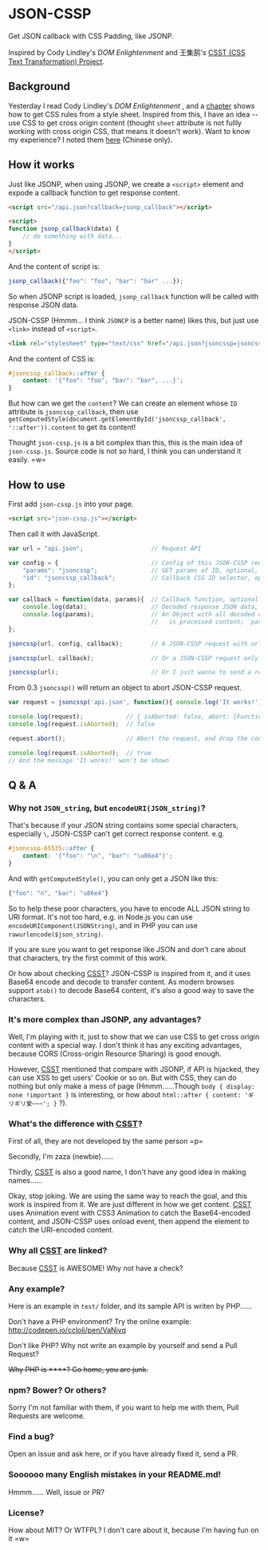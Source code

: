 JSON-CSSP
=======================

Get JSON callback with CSS Padding, like JSONP. 

Inspired by Cody Lindley's _DOM Enlightenment_ and 王集鹄's [CSST (CSS Text Transformation) Project](https://github.com/zswang/csst).


## Background

Yesterday I read Cody Lindley's _DOM Enlightenment_ , and a [chapter](http://www.domenlightenment.com/#9) shows how to get CSS rules from a style sheet. Inspired from this, I have an idea -- use CSS to get cross origin content (thought `sheet` attribute is not fullly working with cross origin CSS, that means it doesn't work). Want to know my experience? I noted them [here](http://ccloli.com/201605/get-cross-origin-data-with-css/) (Chinese only).


## How it works

Just like JSONP, when using JSONP, we create a `<script>` element and expode a callback function to get response content.

```html
<script src="/api.json?callback=jsonp_callback"></script>

<script>
function jsonp_callback(data) {
	// do something with data...
}
</script>
```

And the content of script is:
```js
jsonp_callback({"foo": "foo", "bar": "bar" ...});
```

So when JSONP script is loaded, `jsonp_callback` function will be called with response JSON data.

JSON-CSSP (Hmmm... I think `JSONCP` is a better name) likes this, but just use `<link>` instead of `<script>`.

```html
<link rel="stylesheet" type="text/css" href="/api.json?jsoncssp=jsoncssp_callback">
```

And the content of CSS is:
```css
#jsoncssp_callback::after {
	content: '{"foo": "foo", "bar": "bar", ...}';
}
```

But how can we get the `content`? We can create an element whose `ID` attribute is `jsoncssp_callback`, then use `getComputedStyle(document.getElementById('jsoncssp_callback', '::after')).content` to get its content!

Thought `json-cssp.js` is a bit complex than this, this is the main idea of `json-cssp.js`. Source code is not so hard, I think you can understand it easily. =w=


## How to use

First add `json-cssp.js` into your page.

```html
<script src="json-cssp.js"></script>
```

Then call it with JavaScript.

```js
var url = "api.json";					// Request API

var config = {							// Config of this JSON-CSSP request, optional
	"params": "jsoncssp";				// GET params of ID, optional, default: `jsoncssp`
	"id": "jsoncssp_callback";			// Callback CSS ID selector, optional, default: `jsoncssp-${count}`
};

var callback = function(data, params){	// Callback function, optional
	console.log(data);					// Decoded response JSON data, if can't be decode, it will be decoded string or raw response string
	console.log(params);				// An Object with all decoded content. `params.res` is raw content; `params.finalRes` 
										//   is processed content; `params.data` is decoded JSON, the same as `data`
};

jsoncssp(url, config, callback);		// A JSON-CSSP request with url, config and callback function

jsoncssp(url, callback);				// Or a JSON-CSSP request only with url and callback function

jsoncssp(url);							// Or I just wanna to send a request
```

From 0.3 `jsoncssp()` will return an object to abort JSON-CSSP request.

```js
var request = jsoncssp('api.json', function(){ console.log('It works!'); });

console.log(request);            // { isAborted: false, abort: [Function] }
console.log(request.isAborted);  // false

request.abort();                 // Abort the request, and drop the connection

console.log(request.isAborted);  // true
// And the message 'It works!' won't be shown
```


## Q & A

### Why not `JSON_string`, but `encodeURI(JSON_string)`?

That's because if your JSON string contains some special characters, especially `\`, JSON-CSSP can't get correct response content. e.g.

```css
#jsoncssp-65535::after {
	content: '{"foo": "\n", "bar": "\u86e4"}';
}
```

And with `getComputedStyle()`, you can only get a JSON like this:
```js
{"foo": "n", "bar": "u86e4"}
```

So to help these poor characters, you have to encode ALL JSON string to URI format. It's not too hard, e.g. in Node.js you can use `encodeURIComponent(JSONString)`, and in PHP you can use `rawurlencode($json_string)`.

If you are sure you want to get response like JSON and don't care about that characters, try the first commit of this work.

Or how about checking [CSST](https://github.com/zswang/csst)? JSON-CSSP is inspired from it, and it uses Base64 encode and decode to transfer content. As modern browses support `atob()` to decode Base64 content, it's also a good way to save the characters.

### It's more complex than JSONP, any advantages?

Well, I'm playing with it, just to show that we can use CSS to get cross origin content with a special way. I don't think it has any exciting advantages, because CORS (Cross-origin Resource Sharing) is good enough. 

However, [CSST](https://github.com/zswang/csst) mentioned that compare with JSONP, if API is hijacked, they can use XSS to get users' Cookie or so on. But with CSS, they can do nothing but only make a mess of page (Hmmm......Though `body { display: none !important }` is interesting, or how about `html::after { content: 'ギリギリ爱~~~'; }` ?).

### What's the difference with [CSST](https://github.com/zswang/csst)?

First of all, they are not developed by the same person =p=

Secondly, I'm zaza (newbie)......

Thirdly, [CSST](https://github.com/zswang/csst) is also a good name, I don't have any good idea in making names......

Okay, stop joking. We are using the same way to reach the goal, and this work is inspired from it. We are just different in how we get content. [CSST](https://github.com/zswang/csst) uses Animation event with CSS3 Animation to catch the Base64-encoded content, and JSON-CSSP uses onload event, then append the element to catch the URI-encoded content.

### Why all [CSST](https://github.com/zswang/csst) are linked?

Because [CSST](https://github.com/zswang/csst) is AWESOME! Why not have a check?

### Any example?

Here is an example in `test/` folder, and its sample API is writen by PHP......

Don't have a PHP environment? Try the online example: http://codepen.io/ccloli/pen/VaNjvq

Don't like PHP? Why not write an example by yourself and send a Pull Request?

~~Why PHP is ****? Go home, you are junk.~~

### npm? Bower? Or others?

Sorry I'm not familiar with them, if you want to help me with them, Pull Requests are welcome.

### Find a bug?

Open an issue and ask here, or if you have already fixed it, send a PR.

### Soooooo many English mistakes in your README.md!

Hmmm...... Well, issue or PR?

### License?

How about MIT? Or WTFPL? I don't care about it, because I'm having fun on it =w=